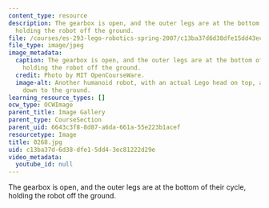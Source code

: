 ```yaml
---
content_type: resource
description: The gearbox is open, and the outer legs are at the bottom of their cycle,
  holding the robot off the ground.
file: /courses/es-293-lego-robotics-spring-2007/c13ba37d6d38dfe15dd43ec81222d29e_0268.jpg
file_type: image/jpeg
image_metadata:
  caption: The gearbox is open, and the outer legs are at the bottom of their cycle,
    holding the robot off the ground.
  credit: Photo by MIT OpenCourseWare.
  image-alt: Another humanoid robot, with an actual Lego head on top, and arms extending
    down to the ground.
learning_resource_types: []
ocw_type: OCWImage
parent_title: Image Gallery
parent_type: CourseSection
parent_uid: 6643c3f8-8d87-a6da-661a-55e223b1acef
resourcetype: Image
title: 0268.jpg
uid: c13ba37d-6d38-dfe1-5dd4-3ec81222d29e
video_metadata:
  youtube_id: null
---
```

The gearbox is open, and the outer legs are at the bottom of their cycle, holding the robot off the ground.

